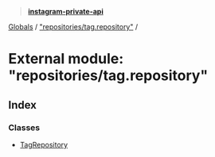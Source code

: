 > **[instagram-private-api](../README.md)**

[Globals](../README.md) / ["repositories/tag.repository"](_repositories_tag_repository_.md) /

# External module: "repositories/tag.repository"

## Index

### Classes

* [TagRepository](../classes/_repositories_tag_repository_.tagrepository.md)
